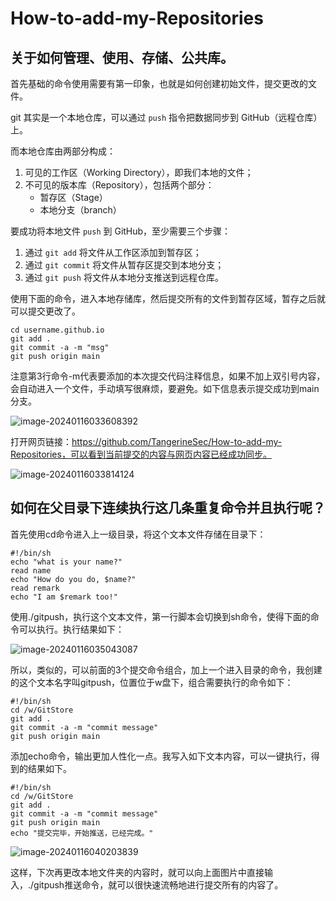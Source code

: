 # How-to-add-my-Repositories

## 关于如何管理、使用、存储、公共库。

首先基础的命令使用需要有第一印象，也就是如何创建初始文件，提交更改的文件。

git 其实是一个本地仓库，可以通过 `push` 指令把数据同步到 GitHub（远程仓库）上。

而本地仓库由两部分构成：

1. 可见的工作区（Working Directory），即我们本地的文件；
2. 不可见的版本库（Repository），包括两个部分：
   - 暂存区（Stage）
   - 本地分支（branch）

要成功将本地文件 `push` 到 GitHub，至少需要三个步骤：

1. 通过 `git add` 将文件从工作区添加到暂存区；
2. 通过 `git commit` 将文件从暂存区提交到本地分支；
3. 通过 `git push` 将文件从本地分支推送到远程仓库。

使用下面的命令，进入本地存储库，然后提交所有的文件到暂存区域，暂存之后就可以提交更改了。

```shell
cd username.github.io
git add .
git commit -a -m "msg"
git push origin main
```

注意第3行命令-m代表要添加的本次提交代码注释信息，如果不加上双引号内容，会自动进入一个文件，手动填写很麻烦，要避免。如下信息表示提交成功到main分支。

![image-20240116033608392](https://githubwiki.oss-cn-shanghai.aliyuncs.com/img/typroa/image-20240116033608392.png)

打开网页链接：https://github.com/TangerineSec/How-to-add-my-Repositories，可以看到当前提交的内容与网页内容已经成功同步。

![image-20240116033814124](https://githubwiki.oss-cn-shanghai.aliyuncs.com/img/typroa/image-20240116033814124.png)

## 如何在父目录下连续执行这几条重复命令并且执行呢？

首先使用cd命令进入上一级目录，将这个文本文件存储在目录下：

```shell
#!/bin/sh
echo "what is your name?"
read name
echo "How do you do, $name?"
read remark
echo "I am $remark too!"
```

使用./gitpush，执行这个文本文件，第一行脚本会切换到sh命令，使得下面的命令可以执行。执行结果如下：

![image-20240116035043087](https://githubwiki.oss-cn-shanghai.aliyuncs.com/img/typroa/image-20240116035043087.png)

所以，类似的，可以前面的3个提交命令组合，加上一个进入目录的命令，我创建的这个文本名字叫gitpush，位置位于w盘下，组合需要执行的命令如下：

```shell
#!/bin/sh
cd /w/GitStore
git add .
git commit -a -m "commit message"
git push origin main
```

添加echo命令，输出更加人性化一点。我写入如下文本内容，可以一键执行，得到的结果如下。

```
#!/bin/sh
cd /w/GitStore
git add .
git commit -a -m "commit message"
git push origin main
echo "提交完毕，开始推送，已经完成。"
```

![image-20240116040203839](https://githubwiki.oss-cn-shanghai.aliyuncs.com/img/typroa/image-20240116040203839.png)

这样，下次再更改本地文件夹的内容时，就可以向上面图片中直接输入，./gitpush推送命令，就可以很快速流畅地进行提交所有的内容了。

